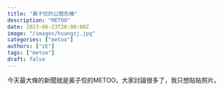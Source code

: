 ```yaml
---
title: "黃子佼的公關危機"
description: "METOO"
date: 2023-06-23T20:00:00Z
image: "/images/huangzj.jpg"
categories: ["metoo"]
authors: ["zE"]
tags: ["metoo"]
draft: false
---
```

今天最大條的新聞就是黃子佼的METOO，大家討論很多了，我只想貼貼照片。
